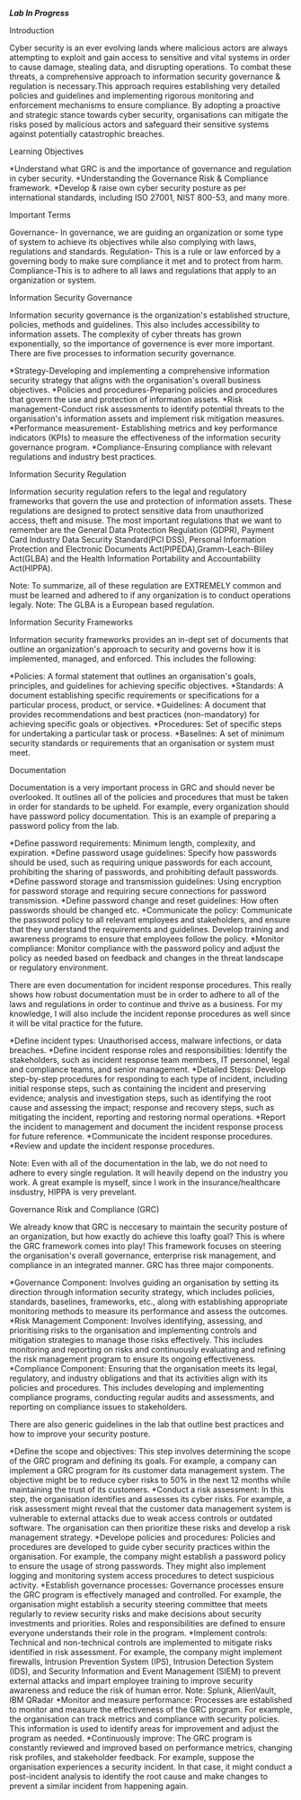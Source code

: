***Lab In Progress***

Introduction

Cyber security is an ever evolving lands where malicious actors are always attempting to exploit and gain access to sensitive and vital systems in order to cause damage, stealing data, and disrupting operations. To combat these threats, a comprehensive approach to information security governance & regulation is necessary.This approach requires establishing very detailed policies and guidelines and implementing rigorous monitoring and enforcement mechanisms to ensure compliance. By adopting a proactive and strategic stance towards cyber security, organisations can mitigate the risks posed by malicious actors and safeguard their sensitive systems against potentially catastrophic breaches.

Learning Objectives 

*Understand what GRC is and the importance of governance and regulation in cyber security.
*Understanding the Governance Risk & Compliance framework. 
*Develop & raise own cyber security posture as per international standards, including ISO 27001, NIST 800-53, and many more.

Important Terms

Governance- In governance, we are guiding an organization or some type of system to achieve its objectives while also complying with laws, regulations and standards.
Regulation- This is a rule or law enforced by a governing body to make sure compliance it met and to protect from harm. 
Compliance-This is to adhere to all laws and regulations that apply to an organization or system.

Information Security Governance 

Information security governance is the organization's established structure, policies, methods and guidelines. This also includes accessibility to information assets. The complexity of cyber threats has grown exponentially, so the importance of governence is ever more important. There are five processes to information security governance.

*Strategy-Developing and implementing a comprehensive information security strategy that aligns with the organisation's overall business objectives.
*Policies and procedures-Preparing policies and procedures that govern the use and protection of information assets.
*Risk management-Conduct risk assessments to identify potential threats to the organisation's information assets and implement risk mitigation measures.
*Performance measurement- Establishing metrics and key performance indicators (KPIs) to measure the effectiveness of the information security governance program.
*Compliance-Ensuring compliance with relevant regulations and industry best practices.

Information Security Regulation

Information security regulation refers to the legal and regulatory frameworks that govern the use and protection of information assets. These regulations are designed to protect sensitive data from unauthorized access, theft and misuse. The most important regulations that we want to remember are the General Data Protection Regulation (GDPR), Payment Card Industry Data Security Standard(PCI DSS), Personal Information Protection and Electronic Documents Act(PIPEDA),Gramm-Leach-Bliley Act(GLBA) and the Health Information Portability and Accountability Act(HIPPA). 

Note: To summarize, all of these regulation are EXTREMELY common and must be learned and adhered to if any organization is to conduct operations legaly.
Note: The GLBA is a European based regulation.

Information Security Frameworks

Information security frameworks provides an in-dept set of documents that outline an organization's approach to security and governs how it is implemented, managed, and enforced. This includes the following:

*Policies: A formal statement that outlines an organisation's goals, principles, and guidelines for achieving specific objectives.
*Standards: A document establishing specific requirements or specifications for a particular process, product, or service.
*Guidelines: A document that provides recommendations and best practices (non-mandatory) for achieving specific goals or objectives.
*Procedures: Set of specific steps for undertaking a particular task or process.
*Baselines: A set of minimum security standards or requirements that an organisation or system must meet.

Documentation 

Documentation is a very important process in GRC and should never be overlooked. It outlines all of the policies and procedures that must be taken in order for standards to be upheld. For example, every organization should have password policy documentation. This is an example of preparing a password policy from the lab. 

*Define password requirements: Minimum length, complexity, and expiration.
*Define password usage guidelines: Specify how passwords should be used, such as requiring unique passwords for each account, prohibiting the sharing of passwords, and prohibiting default passwords.
*Define password storage and transmission guidelines: Using encryption for password storage and requiring secure connections for password transmission.
*Define password change and reset guidelines: How often passwords should be changed etc. 
*Communicate the policy: Communicate the password policy to all relevant employees and stakeholders, and ensure that they understand the requirements and guidelines. Develop training and awareness programs to ensure that employees follow the policy.
*Monitor compliance: Monitor compliance with the password policy and adjust the policy as needed based on feedback and changes in the threat landscape or regulatory environment.

There are even documentation for incident response procedures. This really shows how robust documentation must be in order to adhere to all of the laws and regulations in order to continue and thrive as a business. For my knowledge, I will also include the incident reponse procedures as well since it will be vital practice for the future.

*Define incident types: Unauthorised access, malware infections, or data breaches.
*Define incident response roles and responsibilities: Identify the stakeholders,  such as incident response team members, IT personnel, legal and compliance teams, and senior management.
*Detailed Steps: Develop step-by-step procedures for responding to each type of incident,  including initial response steps, such as containing the incident and preserving evidence; analysis and investigation steps, such as identifying the root cause and assessing the impact; response and recovery steps, such as mitigating the incident, reporting and restoring normal operations.
*Report the incident to management and document the incident response process for future reference.
*Communicate the incident response procedures.
*Review and update the incident response procedures.

Note: Even with all of the documentation in the lab, we do not need to adhere to every single regulation. It will heavily depend on the industry you work. A great example is myself, since I work in the insurance/healthcare insdustry, HIPPA is very prevelant.

Governance Risk and Compliance (GRC)

We already know that GRC is neccesary to maintain the security posture of an organization, but how exactly do achieve this loafty goal? This is where the GRC framework comes into play! This framework focuses on  steering the organisation's overall governance, enterprise risk management, and compliance in an integrated manner. GRC has three major components.

*Governance Component: Involves guiding an organisation by setting its direction through information security strategy,  which includes policies, standards, baselines, frameworks, etc., along with establishing appropriate monitoring methods to measure its performance and assess the outcomes.
*Risk Management Component: Involves identifying, assessing, and prioritising risks to the organisation and implementing controls and mitigation strategies to manage those risks effectively. This includes monitoring and reporting on risks and continuously evaluating and refining the risk management program to ensure its ongoing effectiveness.
*Compliance Component: Ensuring that the organisation meets its legal, regulatory, and industry obligations and that its activities align with its policies and procedures. This includes developing and implementing compliance programs, conducting regular audits and assessments, and reporting on compliance issues to stakeholders.

There are also generic guidelines in the lab that outline best practices and how to improve your security posture.

*Define the scope and objectives: This step involves determining the scope of the GRC program and defining its goals. For example, a company can implement a GRC program for its customer data management system. The objective might be to reduce cyber risks to 50% in the next 12 months while maintaining the trust of its customers. 
*Conduct a risk assessment: In this step, the organisation identifies and assesses its cyber risks. For example, a risk assessment might reveal that the customer data management system is vulnerable to external attacks due to weak access controls or outdated software. The organisation can then prioritize these risks and develop a risk management strategy.
*Develope policies and procedures: Policies and procedures are developed to guide cyber security practices within the organisation. For example, the company might establish a password policy to ensure the usage of strong passwords. They might also implement logging and monitoring system access procedures to detect suspicious activity.
*Establish governance processes: Governance processes ensure the GRC program is effectively managed and controlled. For example, the organisation might establish a security steering committee that meets regularly to review security risks and make decisions about security investments and priorities. Roles and responsibilities are defined to ensure everyone understands their role in the program.
*Implement controls: Technical and non-technical controls are implemented to mitigate risks identified in risk assessment. For example, the company might implement firewalls, Intrusion Prevention System (IPS), Intrusion Detection System (IDS), and Security Information and Event Management (SIEM) to prevent external attacks and impart employee training to improve security awareness and reduce the risk of human error.
Note: Splunk, AlienVault, IBM QRadar
*Monitor and measure performance: Processes are established to monitor and measure the effectiveness of the GRC program. For example, the organisation can track metrics and compliance with security policies. This information is used to identify areas for improvement and adjust the program as needed.
*Continuously improve: The GRC program is constantly reviewed and improved based on performance metrics, changing risk profiles, and stakeholder feedback. For example, suppose the organisation experiences a security incident. In that case, it might conduct a post-incident analysis to identify the root cause and make changes to prevent a similar incident from happening again.




